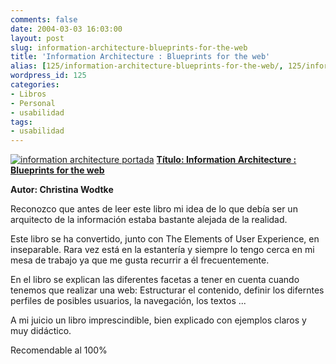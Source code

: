 ```yaml
---
comments: false
date: 2004-03-03 16:03:00
layout: post
slug: information-architecture-blueprints-for-the-web
title: 'Information Architecture : Blueprints for the web'
alias: [125/information-architecture-blueprints-for-the-web/, 125/information-architecture-blueprints-for-the-web]
wordpress_id: 125
categories:
- Libros
- Personal
- usabilidad
tags:
- usabilidad
---
```



[![information architecture portada](http://jorgegorka.files.wordpress.com/information_architecture.jpg)](http://www.amazon.com/Information-Architecture-Blueprints-Christina-Wodtke/dp/0735712506/sr=1-1/qid=1163860685/ref=sr_1_1/102-4838740-6826568?ie=UTF8&s=books)
**[Título: Information Architecture : Blueprints for the web](http://www.amazon.com/Information-Architecture-Blueprints-Christina-Wodtke/dp/0735712506/sr=1-1/qid=1163860685/ref=sr_1_1/102-4838740-6826568?ie=UTF8&s=books)**  

**Autor: Christina Wodtke**






Reconozco que antes de leer este libro mi idea de lo que debía ser un arquitecto de la información estaba bastante alejada de la realidad.






Este libro se ha convertido, junto con The Elements of User Experience, en inseparable.  Rara vez está en la estantería y siempre lo tengo cerca en mi mesa de trabajo ya que me gusta recurrir a él frecuentemente.





En el libro se explican las diferentes facetas a tener en cuenta cuando tenemos que realizar una web: Estructurar el contenido, definir los diferntes perfiles de posibles usuarios, la navegación, los textos ...






A mi juicio un libro imprescindible, bien explicado con ejemplos claros y muy didáctico.

Recomendable al 100%

